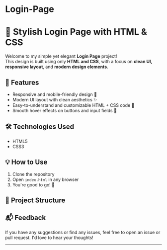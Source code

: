 # Login-Page

# 🔐 Stylish Login Page with HTML & CSS

Welcome to my simple yet elegant **Login Page** project!  
This design is built using only **HTML and CSS**, with a focus on **clean UI, responsive layout**, and **modern design elements**.

## 🌟 Features

- Responsive and mobile-friendly design 📱
- Modern UI layout with clean aesthetics ✨
- Easy-to-understand and customizable HTML + CSS code 🧩
- Smooth hover effects on buttons and input fields 🎯


<!-- Replace with actual screenshot if available -->

## 🛠️ Technologies Used

- HTML5
- CSS3

## 💡 How to Use

1. Clone the repository
2. Open `index.html` in any browser  
3. You're good to go! 🎉

## 📁 Project Structure


## 📬 Feedback

If you have any suggestions or find any issues, feel free to open an issue or pull request. I'd love to hear your thoughts!

---


